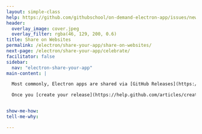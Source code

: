 ```yaml
---
layout: simple-class
help: https://github.com/githubschool/on-demand-electron-app/issues/new?title=I%20need%20help&body=Describe%20what%20you%20need%20help%20with%20here.&labels=Help%20Wanted
header:
  overlay_image: cover.jpeg
  overlay_filter: rgba(46, 129, 200, 0.6)
title: Share on Websites
permalink: /electron/share-your-app/share-on-websites/
next-page: /electron/share-your-app/celebrate/
facilitator: false
sidebar:
  nav: "electron-share-your-app"
main-content: |

  Most commonly, Electron apps are shared via [GitHub Releases](https://help.github.com/articles/about-releases/). People who create and package their own applications upload the binaries to a GitHub repository where others can download them. You can see some great examples of this on the [Electron App page](https://electron.atom.io/apps/). This is free, version controlled, and kept cleanly alongside your code.

  Once you [create your release](https://help.github.com/articles/creating-releases/), link to your downloads from your website! We recommend [GitHub Pages](../../github-cli/) if you don't have a website yet.


show-me-how:
tell-me-why:

---
```


